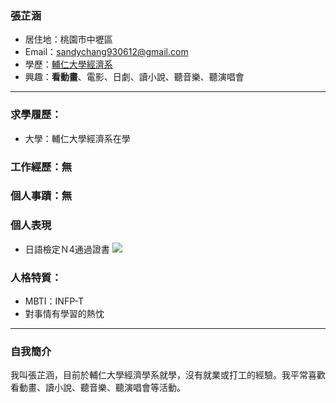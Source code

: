 ### 張芷涵

- 居住地：桃園市中壢區
- Email：sandychang930612@gmail.com
- 學歷：[輔仁大學經濟系](https://www.economics.fju.edu.tw/)
- 興趣：**看動畫**、電影、日劇、讀小說、聽音樂、聽演唱會
<hr>

### 求學履歷：
- 大學：輔仁大學經濟系在學

### 工作經歷：無

### 個人事蹟：無

### 個人表現
- 日語檢定Ｎ4通過證書
  ![](https://i.imgur.com/HuOIEPx.jpg)
  
### 人格特質：
- MBTI：INFP-T
- 對事情有學習的熱忱

<hr>

### 自我簡介
我叫張芷涵，目前於輔仁大學經濟學系就學，沒有就業或打工的經驗。我平常喜歡看動畫、讀小說、聽音樂、聽演唱會等活動。
